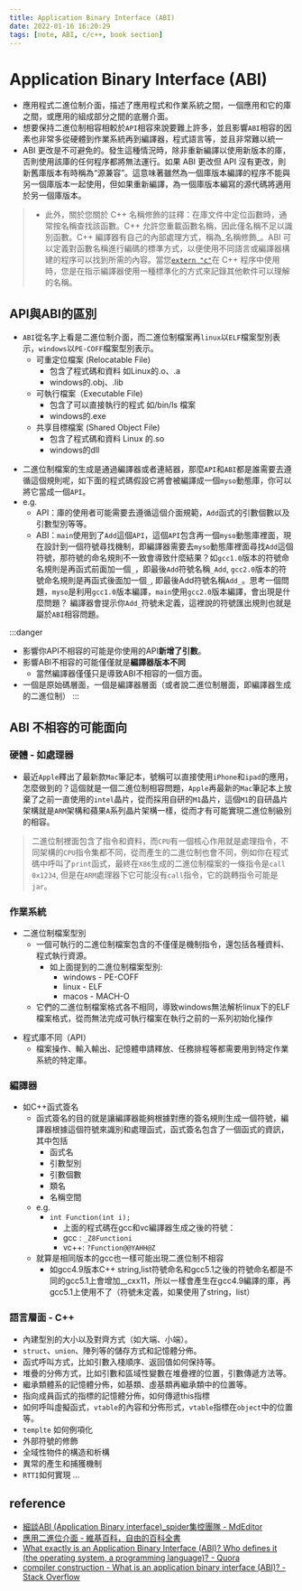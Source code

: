 ```yaml
---
title: Application Binary Interface (ABI)
date: 2022-01-16 16:20:29
tags: [note, ABI, c/c++, book section]
---
```


# Application Binary Interface (ABI)
- 應用程式二進位制介面，描述了應用程式和作業系統之間，一個應用和它的庫之間，或應用的組成部分之間的底層介面。
- 想要保持二進位制相容相較於`API`相容來說要難上許多，並且影響`ABI`相容的因素也非常多從硬體到作業系統再到編譯器，程式語言等，並且非常難以統一
- ABI 更改是不可避免的。發生這種情況時，除非重新編譯以使用新版本的庫，否則使用該庫的任何程序都將無法運行。如果 ABI 更改但 API 沒有更改，則新舊庫版本有時稱為“源兼容”。這意味著雖然為一個庫版本編譯的程序不能與另一個庫版本一起使用，但如果重新編譯，為一個庫版本編寫的源代碼將適用於另一個庫版本。
<!--more-->
> - 此外，關於您關於 C++ 名稱修飾的註釋：在庫文件中定位函數時，通常按名稱查找該函數。C++ 允許您重載函數名稱，因此僅名稱不足以識別函數。C++ 編譯器有自己的內部處理方式，稱為_名稱修飾_。ABI 可以定義對函數名稱進行編碼的標準方式，以便使用不同語言或編譯器構建的程序可以找到所需的內容。當您[`extern "c"`](https://stackoverflow.com/questions/1041866/what-is-the-effect-of-extern-c-in-c)在 C++ 程序中使用時，您是在指示編譯器使用一種標準化的方式來記錄其他軟件可以理解的名稱。


## API與ABI的區別
- `ABI`從名字上看是二進位制介面，而二進位制檔案再`linux`以`ELF`檔案型別表示，`windows`以`PE-COFF`檔案型別表示。
    * 可重定位檔案 (Relocatable File)
        * 包含了程式碼和資料	如Linux的.o、.a
        * windows的.obj、.lib
    * 可執行檔案（Executable File)
        * 包含了可以直接執行的程式	如/bin/ls 檔案
        * windows的.exe
    * 共享目標檔案 (Shared Object File)
        * 包含了程式碼和資料	Linux 的.so
        * windows的dll
* 二進位制檔案的生成是通過編譯器或者連結器，那麼`API`和`ABI`都是誰需要去遵循這個規則呢，如下面的程式碼假設它將會被編譯成一個`myso`動態庫，你可以將它當成一個`API`。
* e.g.
    -   API：庫的使用者可能需要去遵循這個介面規範，`Add`函式的引數個數以及引數型別等等。
    -   ABI：`main`使用到了`Add`這個`API`，這個`API`包含再一個`myso`動態庫裡面，現在設計到一個符號尋找機制，即編譯器需要去`myso`動態庫裡面尋找`Add`這個符號，那符號的命名規則不一致會導致什麼結果？如`gcc1.0`版本的符號命名規則是再函式前面加一個`_`，即最後`Add`符號名稱`_Add`, `gcc2.0`版本的符號命名規則是再函式後面加一個`_`, 即最後Add符號名稱`Add_`。思考一個問題，`myso`是利用`gcc1.0`版本編譯，`main`使用`gcc2.0`版本編譯，會出現是什麼問題？ 編譯器會提示你`Add_`符號未定義，這裡說的符號匯出規則也就是屬於`ABI`相容問題。

:::danger
- 影響你API不相容的可能是你使用的API**新增了引數**。
- 影響ABI不相容的可能僅僅就是**編譯器版本不同**
    - 當然編譯器僅僅只是導致ABI不相容的一個方面。
- 一個是原始碼層面，一個是編譯器層面（或者說二進位制層面，即編譯器生成的二進位制）
:::

## ABI 不相容的可能面向
### 硬體 - 如處理器
- 最近`Apple`釋出了最新款`Mac`筆記本，號稱可以直接使用`iPhone`和`ipad`的應用，怎麼做到的？這個就是一個二進位制相容問題，`Apple`再最新的`Mac`筆記本上放棄了之前一直使用的`intel`晶片，從而採用自研的`M1`晶片，這個`M1`的自研晶片架構就是`ARM`架構和蘋果`A`系列晶片架構一樣，從而才有可能實現二進位制級別的相容。
> 二進位制裡面包含了指令和資料，而`CPU`有一個核心作用就是處理指令，不同架構的`CPU`指令集都不同，從而產生的二進位制也會不同，例如你在程式碼中呼叫了`print`函式，最終在`X86`生成的二進位制檔案的一條指令是`call 0x1234`, 但是在`ARM`處理器下它可能沒有`call`指令，它的跳轉指令可能是`jar`。

### 作業系統
- 二進位制檔案型別
    - 一個可執行的二進位制檔案包含的不僅僅是機制指令，還包括各種資料、程式執行資源。
        - 如上面提到的二進位制檔案型別:
            * windows - PE-COFF
            * linux - ELF
            * macos - MACH-O
    * 它們的二進位制檔案格式各不相同，導致windows無法解析linux下的ELF檔案格式，從而無法完成可執行檔案在執行之前的一系列初始化操作
* 程式庫不同（API）
    - 檔案操作、輸入輸出、記憶體申請釋放、任務排程等都需要用到特定作業系統的特定庫。

### 編譯器
- 如C++函式簽名
    - 函式簽名的目的就是讓編譯器能夠根據對應的簽名規則生成一個符號，編譯器根據這個符號來識別和處理函式，函式簽名包含了一個函式的資訊，其中包括
        * 函式名
        * 引數型別
        * 引數個數
        * 類名
        * 名稱空間
    * e.g.
        * `int Function(int i);`
            * 上面的程式碼在gcc和vc編譯器生成之後的符號：
            * gcc : `_Z8Functioni`
            * vc++: `?Function@@YAHH@Z`
    * 就算是相同版本的gcc也一樣可能出現二進位制不相容
        * 如gcc4.9版本C++ string,list符號命名和gcc5.1之後的符號命名都是不同的gcc5.1上會增加__cxx11，所以一樣會產生在gcc4.9編譯的庫，再gcc5.1上使用不了（符號未定義，如果使用了string，list）

### 語言層面 - C++
-   內建型別的大小以及對齊方式（如大端、小端）。
-   `struct`、`union`、陣列等的儲存方式和記憶體分佈。
-   函式呼叫方式，比如引數入棧順序、返回值如何保持等。
-   堆疊的分佈方式，比如引數和區域性變數在堆疊裡的位置，引數傳遞方法等。
-   繼承類體系的記憶體分佈，如基類、虛基類再繼承類中的位置等。
-   指向成員函式的指標的記憶體分佈，如何傳遞this指標
-   如何呼叫虛擬函式，`vtable`的內容和分佈形式，`vtable`指標在`object`中的位置等。
-   `templte` 如何例項化
-   外部符號的修飾
-   全域性物件的構造和析構
-   異常的產生和捕獲機制
-   `RTTI`如何實現
...



## reference
- [細談ABI (Application Binary interface)_spider集控團隊 - MdEditor](https://www.gushiciku.cn/pl/pSTt/zh-tw)
- [應用二進位介面 - 維基百科，自由的百科全書](https://zh.wikipedia.org/wiki/%E5%BA%94%E7%94%A8%E4%BA%8C%E8%BF%9B%E5%88%B6%E6%8E%A5%E5%8F%A3)
- [What exactly is an Application Binary Interface (ABI)? Who defines it (the operating system, a programming language)? - Quora](https://www.quora.com/What-exactly-is-an-Application-Binary-Interface-ABI-Who-defines-it-the-operating-system-a-programming-language)
- [compiler construction - What is an application binary interface (ABI)? - Stack Overflow](https://stackoverflow.com/questions/2171177/what-is-an-application-binary-interface-abi)
